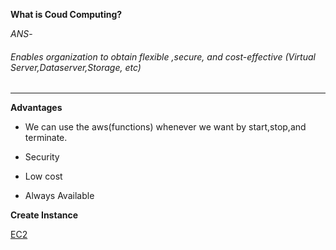 **What is Coud Computing?**

*ANS*-

###### Enables organization to obtain flexible ,secure, and cost-effective (Virtual Server,Dataserver,Storage, etc)
-------
**Advantages**

* We can use the aws(functions) whenever we want by start,stop,and terminate.

* Security

* Low cost

* Always Available

**Create Instance**

[EC2](EC2.md)



